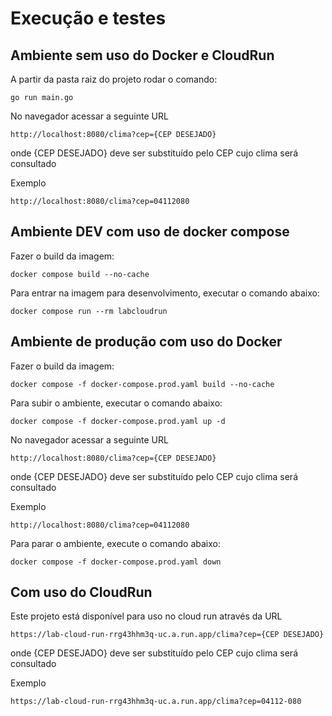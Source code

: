 # Execução e testes

## Ambiente sem uso do Docker e CloudRun
A partir da pasta raiz do projeto rodar o comando:

    go run main.go 

No navegador acessar a seguinte URL

    http://localhost:8080/clima?cep={CEP DESEJADO}

onde {CEP DESEJADO} deve ser substituído pelo CEP cujo clima será consultado

Exemplo

    http://localhost:8080/clima?cep=04112080


## Ambiente DEV com uso de docker compose
Fazer o build da imagem:

    docker compose build --no-cache

Para entrar na imagem para desenvolvimento, executar o comando abaixo:

    docker compose run --rm labcloudrun


## Ambiente de produção com uso do Docker
Fazer o build da imagem:

    docker compose -f docker-compose.prod.yaml build --no-cache

Para subir o ambiente, executar o comando abaixo:

    docker compose -f docker-compose.prod.yaml up -d

No navegador acessar a seguinte URL

    http://localhost:8080/clima?cep={CEP DESEJADO}

onde {CEP DESEJADO} deve ser substituído pelo CEP cujo clima será consultado

Exemplo

    http://localhost:8080/clima?cep=04112080

Para parar o ambiente, execute o comando abaixo:

    docker compose -f docker-compose.prod.yaml down

## Com uso do CloudRun
Este projeto está disponível para uso no cloud run através da URL

    https://lab-cloud-run-rrg43hhm3q-uc.a.run.app/clima?cep={CEP DESEJADO}

onde {CEP DESEJADO} deve ser substituído pelo CEP cujo clima será consultado

Exemplo

    https://lab-cloud-run-rrg43hhm3q-uc.a.run.app/clima?cep=04112-080

